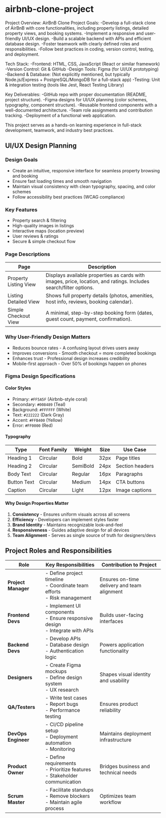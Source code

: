 # airbnb-clone-project
Project Overview: AirBnB Clone
Project Goals:
-Develop a full-stack clone of AirBnB with core functionalities, including property listings, detailed property views, and   booking systems.
-Implement a responsive and user-friendly UI/UX design.
-Build a scalable backend with APIs and efficient database design.
-Foster teamwork with clearly defined roles and responsibilities.
-Follow best practices in coding, version control, testing, and deployment.

Tech Stack:
-Frontend: HTML, CSS, JavaScript (React or similar framework)
-Version Control: Git & GitHub
-Design Tools: Figma (for UI/UX prototyping)
-Backend & Database: (Not explicitly mentioned, but typically Node.js/Express + PostgreSQL/MongoDB for a full-stack app)
-Testing: Unit & integration testing (tools like Jest, React Testing Library)

Key Deliverables:
-GitHub repo with proper documentation (README, project structure).
-Figma designs for UI/UX planning (color schemes, typography, component structure).
-Reusable frontend components with a well-documented architecture.
-Team role assignments and contribution tracking.
-Deployment of a functional web application.

This project serves as a hands-on learning experience in full-stack development, teamwork, and industry best practices.


## UI/UX Design Planning

### Design Goals
- Create an intuitive, responsive interface for seamless property browsing and booking
- Ensure fast loading times and smooth navigation
- Maintain visual consistency with clean typography, spacing, and color schemes
- Follow accessibility best practices (WCAG compliance)

### Key Features
- Property search & filtering
- High-quality images in listings
- Interactive maps (location preview)
- User reviews & ratings
- Secure & simple checkout flow

### Page Descriptions

| Page | Description |
|------|------------|
| Property Listing View | Displays available properties as cards with images, price, location, and ratings. Includes search/filter options. |
| Listing Detailed View | Shows full property details (photos, amenities, host info, reviews, booking calendar). |
| Simple Checkout View | A minimal, step-by-step booking form (dates, guest count, payment, confirmation). |

### Why User-Friendly Design Matters
- Reduces bounce rates - A confusing layout drives users away
- Improves conversions - Smooth checkout = more completed bookings
- Enhances trust - Professional design increases credibility
- Mobile-first approach - Over 50% of bookings happen on phones


### **Figma Design Specifications**

#### **Color Styles**
- Primary: `#FF5A5F` (Airbnb-style coral)
- Secondary: `#008489` (Teal)
- Background: `#FFFFFF` (White)
- Text: `#222222` (Dark Gray)
- Accent: `#FFB400` (Yellow)
- Error: `#FF0000` (Red)

#### **Typography**
| Type          | Font Family | Weight | Size  | Use Case               |
|---------------|------------|--------|-------|------------------------|
| Heading 1     | Circular   | Bold   | 32px  | Page titles            |
| Heading 2     | Circular   | SemiBold | 24px  | Section headers        |
| Body Text     | Circular   | Regular | 16px  | Paragraphs             |
| Button Text   | Circular   | Medium | 14px  | CTA buttons            |
| Caption       | Circular   | Light  | 12px  | Image captions         |

#### **Why Design Properties Matter**
1. **Consistency** - Ensures uniform visuals across all screens
2. **Efficiency** - Developers can implement styles faster
3. **Brand Identity** - Maintains recognizable look-and-feel
4. **Responsiveness** - Guides adaptive design for all devices
5. **Team Alignment** - Serves as single source of truth for designers/devs


## **Project Roles and Responsibilities**

| Role                | Key Responsibilities | Contribution to Project |
|---------------------|----------------------|-------------------------|
| **Project Manager** | - Define project timeline<br>- Coordinate team efforts<br>- Risk management | Ensures on-time delivery and team alignment |
| **Frontend Devs**   | - Implement UI components<br>- Ensure responsive design<br>- Integrate with APIs | Builds user-facing interfaces |
| **Backend Devs**    | - Develop APIs<br>- Database design<br>- Authentication logic | Powers application functionality |
| **Designers**       | - Create Figma mockups<br>- Define design system<br>- UX research | Shapes visual identity and usability |
| **QA/Testers**      | - Write test cases<br>- Report bugs<br>- Performance testing | Ensures product reliability |
| **DevOps Engineer** | - CI/CD pipeline setup<br>- Deployment automation<br>- Monitoring | Maintains deployment infrastructure |
| **Product Owner**   | - Define requirements<br>- Prioritize features<br>- Stakeholder communication | Bridges business and technical needs |
| **Scrum Master**    | - Facilitate standups<br>- Remove blockers<br>- Maintain agile process | Optimizes team workflow |
